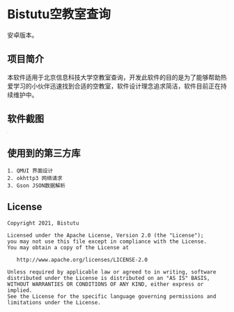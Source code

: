 Bistutu空教室查询
===================

安卓版本。

## 项目简介

本软件适用于北京信息科技大学空教室查询，开发此软件的目的是为了能够帮助热爱学习的小伙伴迅速找到合适的空教室，软件设计理念追求简洁，软件目前正在持续维护中。

## 软件截图 
<img src="https://i.loli.net/2021/10/23/OeDa3sTgWvLmMRE.jpg" style="zoom:10%;" />

## 使用到的第三方库

```
1. QMUI 界面设计
2. okhttp3 网络请求
3. Gson JSON数据解析
```

## License

```
Copyright 2021, Bistutu

Licensed under the Apache License, Version 2.0 (the "License");
you may not use this file except in compliance with the License.
You may obtain a copy of the License at

   http://www.apache.org/licenses/LICENSE-2.0

Unless required by applicable law or agreed to in writing, software
distributed under the License is distributed on an "AS IS" BASIS,
WITHOUT WARRANTIES OR CONDITIONS OF ANY KIND, either express or implied.
See the License for the specific language governing permissions and
limitations under the License.
```